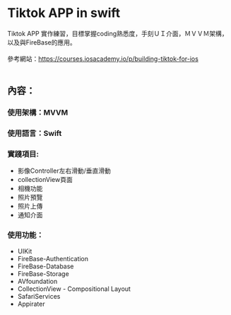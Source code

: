 Tiktok APP in swift
===

Tiktok APP 實作練習，目標掌握coding熟悉度，手刻ＵＩ介面，ＭＶＶＭ架構，以及與FireBase的應用。<br>
 <br>
參考網站：https://courses.iosacademy.io/p/building-tiktok-for-ios <br>
 <br>
 
## 內容：

### 使用架構：MVVM 
### 使用語言：Swift 

### 實踐項目:
* 影像Controller左右滑動/垂直滑動
* collectionView頁面
* 相機功能 
* 照片預覽
* 照片上傳
* 通知介面


 

### 使用功能：
* UIKit
* FireBase-Authentication
* FireBase-Database
* FireBase-Storage
* AVfoundation
* CollectionView - Compositional Layout 
* SafariServices
* Appirater
